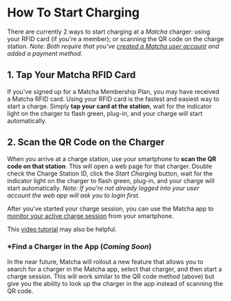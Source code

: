 # How To Start Charging

There are currently 2 ways to start charging at a _Matcha_ charger: using your RFID card (if you're a member); or scanning the QR code on the charge station. _Note: Both require that you've [created a Matcha user account](https://github.com/Matcha-Electric/manual/blob/main/create-a-user-account.md) and added a payment method._

## 1. Tap Your Matcha RFID Card

If you've signed up for a Matcha Membership Plan, you may have received a Matcha RFID card. Using your RFID card is the fastest and easiest way to start a charge. Simply **tap your card at the station**, wait for the indicator light on the charger to flash green, plug-in, and your charge will start automatically.

## 2. Scan the QR Code on the Charger

When you arrive at a charge station, use your smartphone to **scan the QR code on that station**. This will open a web page for that charger. Double check the Charge Station ID, click the _Start Charging_ button, wait for the indicator light on the charger to flash green, plug-in, and your charge will start automatically. _Note: If you're not already logged into your user account the web app will ask you to login first._ 

After you've started your charge session, you can use the Matcha app to [monitor your active charge session](https://github.com/Matcha-Electric/manual/blob/main/monitor-your-charge-session.md) from your smartphone. 

This [video tutorial](https://www.loom.com/share/305975c1f22849ef810757b5337f2988?sid=5a6aebca-c771-475a-9aa0-cd83eebe81f6) may also be helpful.


### *Find a Charger in the App (_Coming Soon_)

In the near future, Matcha will rollout a new feature that allows you to search for a charger in the Matcha app, select that charger, and then start a charge session. This will work similar to the QR code method (above) but give you the ability to look up the charger in the app instead of scanning the QR code.
